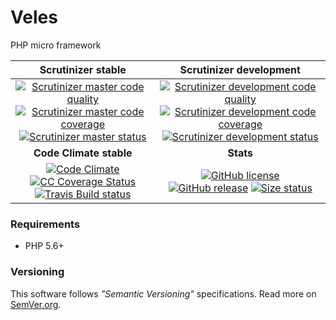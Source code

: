 # Veles

PHP micro framework

| Scrutinizer stable | Scrutinizer development |
|:----------------:|:--------------------:|
| [![Scrutinizer master code quality][Scrutinizer master quality image]][Scrutinizer master src] [![Scrutinizer master code coverage][Scrutinizer master coverage image]][Scrutinizer master coverage src] [![Scrutinizer master status][Scrutinizer master status image]][Scrutinizer master status src] | [![Scrutinizer development code quality][Scrutinizer development quality image]][Scrutinizer development src] [![Scrutinizer development code coverage][Scrutinizer development coverage image]][Scrutinizer development coverage src] [![Scrutinizer development status][Scrutinizer development status image]][Scrutinizer development status src] |
| **Code Climate stable** | **Stats** |
| [![Code Climate][CC Quality status]][CC Quality src] [![CC Coverage Status][CC Coverage image]][CC Coverage repo] [![Travis Build status][Travis image]][Travis repo] | [![GitHub license][License img]][License src] [![GitHub release][Release img]][Release src] [![Size status][Size image]][Release src] |

### Requirements
* PHP 5.6+

### Versioning

This software follows *"Semantic Versioning"* specifications.
Read more on [SemVer.org](http://semver.org).

  [Travis image]: https://travis-ci.org/nafigator/Veles.svg?branch=master
  [Travis repo]: https://travis-ci.org/nafigator/Veles
  [CC quality status]: https://codeclimate.com/github/nafigator/Veles/badges/gpa.svg
  [CC quality src]: https://codeclimate.com/github/nafigator/Veles
  [CC coverage image]: https://codeclimate.com/github/nafigator/Veles/badges/coverage.svg
  [CC coverage repo]: https://codeclimate.com/github/nafigator/Veles
  [License img]: https://img.shields.io/badge/license-BSD3-brightgreen.svg
  [License src]: https://tldrlegal.com/license/bsd-3-clause-license-(revised)
  [Release img]: https://img.shields.io/badge/release-0.37.6-orange.svg
  [Release src]: https://github.com/nafigator/Veles
  [Size image]: https://img.shields.io/badge/size-2.7M-blue.svg
  [Scrutinizer master quality image]: https://scrutinizer-ci.com/g/nafigator/Veles/badges/quality-score.png?b=master
  [Scrutinizer master src]: https://scrutinizer-ci.com/g/nafigator/Veles/?branch=master
  [Scrutinizer master coverage image]: https://scrutinizer-ci.com/g/nafigator/Veles/badges/coverage.png?b=master
  [Scrutinizer master coverage src]: https://scrutinizer-ci.com/g/nafigator/Veles/?branch=master
  [Scrutinizer master status image]: https://scrutinizer-ci.com/g/nafigator/Veles/badges/build.png?b=master
  [Scrutinizer master status src]: https://scrutinizer-ci.com/g/nafigator/Veles/?branch=master
  [Scrutinizer development quality image]: https://scrutinizer-ci.com/g/nafigator/Veles/badges/quality-score.png?b=development
  [Scrutinizer development src]: https://scrutinizer-ci.com/g/nafigator/Veles/?branch=development
  [Scrutinizer development coverage image]: https://scrutinizer-ci.com/g/nafigator/Veles/badges/coverage.png?b=development
  [Scrutinizer development coverage src]: https://scrutinizer-ci.com/g/nafigator/Veles/?branch=development
  [Scrutinizer development status image]: https://scrutinizer-ci.com/g/nafigator/Veles/badges/build.png?b=development
  [Scrutinizer development status src]: https://scrutinizer-ci.com/g/nafigator/Veles/?branch=development
